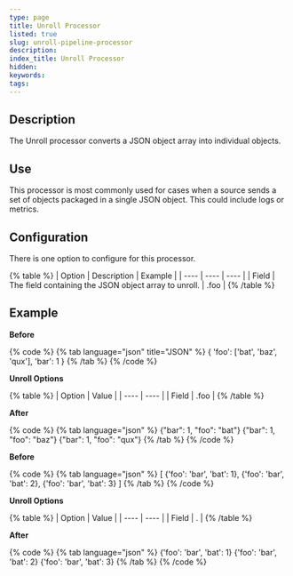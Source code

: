 ```yaml
---
type: page
title: Unroll Processor
listed: true
slug: unroll-pipeline-processor
description: 
index_title: Unroll Processor
hidden: 
keywords: 
tags: 
---
```


## Description

The Unroll processor converts a JSON object array into individual objects.

## Use

This processor is most commonly used for cases when a source sends a set of objects packaged in a single JSON object. This could include logs or metrics. 

## Configuration

There is one option to configure for this processor.

{% table %}
| Option | Description | Example | 
| ---- | ---- | ---- | 
| Field | The field containing the JSON object array to unroll. | .foo | 
{% /table %}

## Example

**Before**

{% code %}
{% tab language="json" title="JSON" %}
{
  'foo': ['bat', 'baz', 'qux'], 
  'bar': 1
}
{% /tab %}
{% /code %}

**Unroll Options**

{% table %}
| Option | Value | 
| ---- | ---- | 
| Field | .foo | 
{% /table %}

**After**

{% code %}
{% tab language="json" %}
{"bar": 1, "foo": "bat"}
{"bar": 1, "foo": "baz"}
{"bar": 1, "foo": "qux"}
{% /tab %}
{% /code %}

 

**Before**

{% code %}
{% tab language="json" %}
[
  {'foo': 'bar', 'bat': 1}, 
  {'foo': 'bar', 'bat': 2}, 
  {'foo': 'bar', 'bat': 3}
]
{% /tab %}
{% /code %}

**Unroll Options**

{% table %}
| Option | Value | 
| ---- | ---- | 
| Field | . | 
{% /table %}

**After**

{% code %}
{% tab language="json" %}
{'foo': 'bar', 'bat': 1}
{'foo': 'bar', 'bat': 2}
{'foo': 'bar', 'bat': 3}
{% /tab %}
{% /code %}